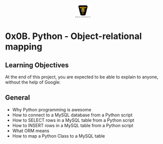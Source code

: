 <p align="center">
<img src="/images/roeHR-01.png" width=10% height=10%>
</p>

# 0x0B. Python - Object-relational mapping

## Learning Objectives
At the end of this project, you are expected to be able to explain to anyone, without the help of Google:

## General
- Why Python programming is awesome
- How to connect to a MySQL database from a Python script
- How to SELECT rows in a MySQL table from a Python script
- How to INSERT rows in a MySQL table from a Python script
- What ORM means
- How to map a Python Class to a MySQL table
